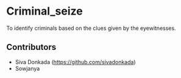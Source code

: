 # Criminal_seize

To identify criminals based on the clues given by the eyewitnesses. 

## Contributors

- Siva Donkada (https://github.com/sivadonkada)
- Sowjanya
